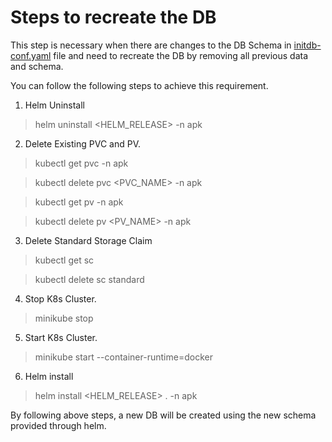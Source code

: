# Steps to recreate the DB

This step is necessary when there are changes to the DB Schema in [initdb-conf.yaml](https://github.com/wso2/apk/blob/main/helm-charts/templates/control-plane/postgres/initdb-conf.yaml) 
file and need to recreate the DB by removing all previous data and schema.

You can follow the following steps to achieve this requirement.
 
1. Helm Uninstall

> helm uninstall <HELM_RELEASE> -n apk

2. Delete Existing PVC and PV.

> kubectl get pvc -n apk

> kubectl delete pvc <PVC_NAME> -n apk

> kubectl get pv -n apk

> kubectl delete pv <PV_NAME> -n apk

3. Delete Standard Storage Claim

> kubectl get sc

> kubectl delete sc standard

4. Stop K8s Cluster.

> minikube stop

5. Start K8s Cluster.

> minikube start --container-runtime=docker

6. Helm install

> helm install <HELM_RELEASE> . -n apk

By following above steps, a new DB will be created using the new schema provided through helm.